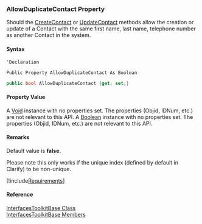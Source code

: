 ﻿### AllowDuplicateContact Property

Should the [CreateContact](FChoice.Toolkits.Clarify~FChoice.Toolkits.Clarify.Interfaces.InterfacesToolkit~CreateContact.md) or [UpdateContact](FChoice.Toolkits.Clarify~FChoice.Toolkits.Clarify.Interfaces.InterfacesToolkit~UpdateContact.md) methods allow the creation or update of a Contact with the same first name, last name, telephone number as another Contact in the system.

#### Syntax

```vbnet
'Declaration

Public Property AllowDuplicateContact As Boolean
```

```csharp
public bool AllowDuplicateContact {get; set;}
```

#### Property Value

A [Void](https://msdn.microsoft.com/en-us/library/system.void.aspx) instance with no properties set. The properties (Objid, IDNum, etc.) are not relevant to this API.
A [Boolean](https://msdn.microsoft.com/en-us/library/system.boolean.aspx) instance with no properties set. The properties (Objid, IDNum, etc.) are not relevant to this API.

#### Remarks

Default value is **false.**

Please note this only works if the unique index (defined by default in Clarify) to be non-unique.

[!include[Requirements](../partials/requirements.md)]

#### Reference

[InterfacesToolkitBase Class](FChoice.Toolkits.Clarify~FChoice.Toolkits.Clarify.Interfaces.InterfacesToolkitBase.md)  
[InterfacesToolkitBase Members](FChoice.Toolkits.Clarify~FChoice.Toolkits.Clarify.Interfaces.InterfacesToolkitBase_members.md)
